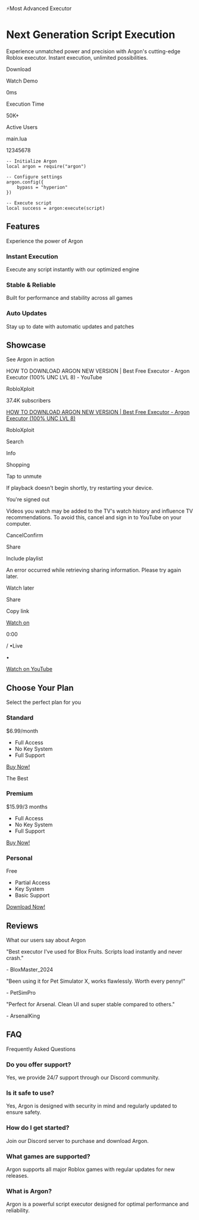 ⚡Most Advanced Executor

# Next Generation    Script Execution

Experience unmatched power and precision with Argon's cutting-edge Roblox executor.
Instant execution, unlimited possibilities.


Download

Watch Demo

0ms

Execution Time

50K+

Active Users

main.lua

12345678

```
-- Initialize Argon
local argon = require("argon")

-- Configure settings
argon.config({
    bypass = "hyperion"
})

-- Execute script
local success = argon:execute(script)
```

## Features

Experience the power of Argon

### Instant Execution

Execute any script instantly with our optimized engine

### Stable & Reliable

Built for performance and stability across all games

### Auto Updates

Stay up to date with automatic updates and patches

## Showcase

See Argon in action

HOW TO DOWNLOAD ARGON NEW VERSION \| Best Free Executor - Argon Executor (100% UNC LVL 8) - YouTube

RobloXploit

37.4K subscribers

[HOW TO DOWNLOAD ARGON NEW VERSION \| Best Free Executor - Argon Executor (100% UNC LVL 8)](https://www.youtube.com/watch?v=n_R5bwZ5B50)

RobloXploit

Search

Info

Shopping

Tap to unmute

If playback doesn't begin shortly, try restarting your device.

You're signed out

Videos you watch may be added to the TV's watch history and influence TV recommendations. To avoid this, cancel and sign in to YouTube on your computer.

CancelConfirm

Share

Include playlist

An error occurred while retrieving sharing information. Please try again later.

Watch later

Share

Copy link

[Watch on](https://www.youtube.com/watch?v=n_R5bwZ5B50&embeds_referring_euri=https%3A%2F%2Fgetargon.xyz%2F)

0:00

/ •Live

•

[Watch on YouTube](https://www.youtube.com/watch?v=n_R5bwZ5B50 "Watch on YouTube")

## Choose Your Plan

Select the perfect plan for you

### Standard

$6.99/month

- Full Access
- No Key System
- Full Support

[Buy Now!](https://ecstxsy.sell.app/product/argon-monthly)

The Best

### Premium

$15.99/3 months

- Full Access
- No Key System
- Full Support

[Buy Now!](https://ecstxsy.sell.app/product/argon-3months)

### Personal

Free

- Partial Access
- Key System
- Basic Support

[Download Now!](https://superfiles.net/argon/Argon-2.1.4.rar)

## Reviews

What our users say about Argon

"Best executor I've used for Blox Fruits. Scripts load instantly and never crash."

\- BloxMaster\_2024

"Been using it for Pet Simulator X, works flawlessly. Worth every penny!"

\- PetSimPro

"Perfect for Arsenal. Clean UI and super stable compared to others."

\- ArsenalKing

## FAQ

Frequently Asked Questions

### Do you offer support?

Yes, we provide 24/7 support through our Discord community.

### Is it safe to use?

Yes, Argon is designed with security in mind and regularly updated to ensure safety.

### How do I get started?

Join our Discord server to purchase and download Argon.

### What games are supported?

Argon supports all major Roblox games with regular updates for new releases.

### What is Argon?

Argon is a powerful script executor designed for optimal performance and reliability.